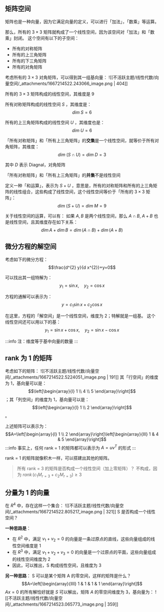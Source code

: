 
## 矩阵空间
矩阵也是一种向量，因为它满足向量的定义，可以进行「加法」，「数乘」等运算。

那么，所有的 $3 \times 3$  矩阵就构成了一个线性空间，因为该空间对「加法」和「数乘」封闭。
这个空间有以下的子空间：

- 所有的对称矩阵
- 所有的上三角矩阵
- 所有的下三角矩阵
- 所有的对角矩阵

考虑所有的 $3 \times 3$  对角矩阵，可以得到其一组基向量：
![[不活跃主题/线性代数/向量空间/_attachments/1667214522.243066_image.png | 404]]

所有的 $3\times 3$  矩阵构成的线性空间，其维度是 9

所有对称矩阵构成的线性空间 $S$ ，其维度是：
$$dim \; S = 6$$

所有的上三角矩阵构成的线性空间 $U$ ，其维度也是：
$$dim\; U = 6$$

「所有对称矩阵」和「所有上三角矩阵」的**交集**是一个线性空间，就等价于所有对角矩阵，其维度：
$$dim \;(S \cap U) = dim\; D = 3$$

其中 $D$  表示 Diagnal，对角矩阵

「所有对称矩阵」和「所有上三角矩阵」的**并集**不是线性空间

定义一种「和运算」，表示为 $S + U$ ，意思是，所有的对称矩阵和所有的上三角矩阵的线性组合，这些构成了线性空间，这个线性空间等价于「所有的 $3\times 3$  矩阵」：
$$dim \; (S+U)= dim\; M = 9$$

关于线性空间的运算，可以有：
如果 $A,\, B$  是两个线性空间，那么 $A\cap B,\; A+B$  也是线性空间，且其维度存在如下关系：
$$dim\, A + dim\, B = dim\, (A\cap B) + dim\, (A+B)$$


## 微分方程的解空间
考虑如下的微分方程：
$$\frac{d^{2} y}{d x^{2}}+y=0$$

可以找出其一组特解为：
$$y_{1}=\sin x, \quad y_{2}=\cos x$$

方程的通解可以表示为：
$$y=c_{1} \sin x+c_{2} \cos x$$

在这里，方程的「解空间」是一个线性空间，维度为 2；特解就是一组基。
这个线性空间还可以用以下的基：
$$y_{1}=\sin x+\cos x,\quad y_{2}=\sin x-\cos x$$

:::info
注：维度等于基中向量的数量
:::


## rank 为 1 的矩阵
考虑如下的矩阵：
![[不活跃主题/线性代数/向量空间/_attachments/1667214522.5224051_image.png | 191]]
其「行空间」的维度为 1，基向量可以是：$$\left[\begin{array}{l}
1 \\
4 \\
5
\end{array}\right]$$ ；其「列空间」的维度为 1，基向量可以是：$$\left[\begin{array}{l}
1 \\
2
\end{array}\right]$$ 。

上述矩阵可以表示为：
$$A=\left[\begin{array}{l}
1 \\
2
\end{array}\right]\left[\begin{array}{lll}
1 & 4 & 5
\end{array}\right]$$
:::info
事实上，任何 rank = 1 的矩阵都可以表示为 $A = u v^T$  的形式
:::

rank = 1 的矩阵就像积木一样，可以搭建出其他的矩阵。

> 所有 rank = 3 的矩阵是否构成一个线性空间（加上零矩阵）？
> 不构成，因为 $rank\,(c_1 M_{r = 3} + c_2 M_{r = 3}) \ge 3$ 



## 分量为 1 的向量
在 $R^4$  中，存在这样一个集合：
![[不活跃主题/线性代数/向量空间/_attachments/1667214522.805217_image.png | 321]]
S 是否构成一个线性空间？

**一种思路是**：

- 在 $R^2$  中，满足 $v_1 + v_2 = 0$  的向量是一条过原点的直线，这些向量组成的线性空间维度是 1
- 在 $R^3$  中，满足 $v_1 + v_2 + v_3 = 0$  的向量是一个过原点的平面，这些向量组成的线性空间维度为 2
- 因此，可以推出，S 构成线性空间，且维度为 3

**另一种思路**：
S 可以是某个矩阵 A 的零空间，这样的矩阵是什么？
$$A=\left[\begin{array}{llll}
1 & 1 & 1 & 1
\end{array}\right]$$
$Ax = 0$  的所有解恰好就是 $S$ 
可以解出，矩阵 $A$  的零空间维度为 3，基向量为：
![[不活跃主题/线性代数/向量空间/_attachments/1667214523.065773_image.png | 359]]

